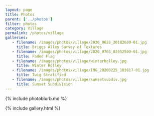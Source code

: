 ```yaml
---
layout: page
title: Photos
parent: ['../photos']
filter: photos
category: Village
permalink: /photos/village
galleries:
   - filename: /images/photos/village/2020_0628_20182600-01.jpg
     title: Briggs Alley Survey of Textures
   - filename: /images/photos/village/2020_0703_03052500-01.jpg
     title: Faded Flag
   - filename: /images/photos/village/winterholley.jpg
     title: Winter Holley
   - filename: /images/photos/village/IMG_20200225_103817-01.jpg
     title: Twig Stratified
   - filename: /images/photos/village/sunsetsubdiv.jpg
     title: Sunset Subdivision
---
```


{% include photoblurb.md %}

{% include gallery.html %}
